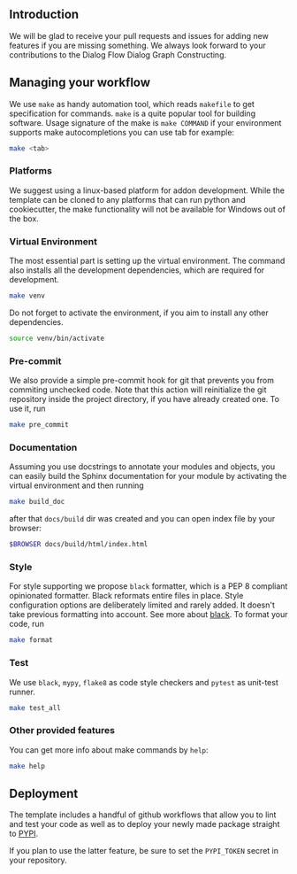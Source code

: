 ## Introduction
We will be glad to receive your pull requests and issues for adding new features if you are missing something.
We always look forward to your contributions to the Dialog Flow Dialog Graph Constructing. 

## Managing your workflow
We use `make` as handy automation tool, which reads `makefile` to get specification for commands. `make` is a quite popular tool for building software. Usage signature of the make is `make COMMAND` if your environment supports make autocompletions you can use tab for example:
```bash
make <tab>
```

### Platforms

We suggest using a linux-based platform for addon development. While the template can be cloned to any platforms that can run python and cookiecutter, the make functionality will not be available for Windows out of the box.

### Virtual Environment
The most essential part is setting up the virtual environment. The command also installs all the development dependencies, which are required for development.

```bash
make venv
```

Do not forget to activate the environment, if you aim to install any other dependencies.
```bash
source venv/bin/activate
```

### Pre-commit
We also provide a simple pre-commit hook for git that prevents you from commiting unchecked code. Note that this action will reinitialize the git repository inside the project directory, if you have already created one. To use it, run

```bash
make pre_commit
```

### Documentation
Assuming you use docstrings to annotate your modules and objects, you can easily build the Sphinx documentation for your module 
by activating the virtual environment and then running

```bash
make build_doc
```
after that `docs/build` dir was created and you can open index file by your browser:
```bash
$BROWSER docs/build/html/index.html
```
### Style
For style supporting we propose `black` formatter, which is a PEP 8 compliant opinionated formatter. Black reformats entire files in place. Style configuration options are deliberately limited and rarely added. It doesn't take previous formatting into account. See more about [black](https://github.com/psf/black). 
To format your code, run

```bash
make format
```
### Test
We use `black`, `mypy`, `flake8` as code style checkers and `pytest` as unit-test runner.
```bash
make test_all
```
### Other provided features 
You can get more info about make commands by `help`:

```bash
make help
```

## Deployment

The template includes a handful of github workflows that allow you to lint and test your code as well as to deploy your newly made package straight to [PYPI](https://pypi.org/).

If you plan to use the latter feature, be sure to set the `PYPI_TOKEN` secret in your repository.
